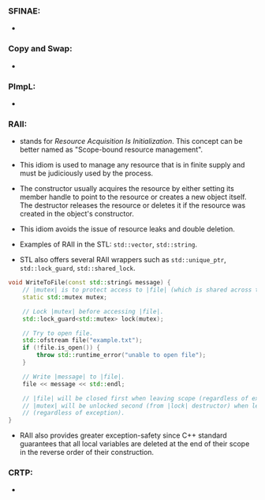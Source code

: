### SFINAE:
-

### Copy and Swap:
-

### PImpL:
-

### RAII:

- stands for _Resource Acquisition Is Initialization_. This concept can be better named as "Scope-bound resource management".

- This idiom is used to manage any resource that is in finite supply and must be judiciously used by the process.

- The constructor usually acquires the resource by either setting its member handle to point to the resource or creates a new object itself. The destructor releases the resource or deletes it if the resource was created in the object's constructor.

- This idiom avoids the issue of resource leaks and double deletion.

- Examples of RAII in the STL: `std::vector`, `std::string`.

- STL also offers several RAII wrappers such as `std::unique_ptr`, `std::lock_guard`, `std::shared_lock`.

```c++
void WriteToFile(const std::string& message) {
    // |mutex| is to protect access to |file| (which is shared across threads).
    static std::mutex mutex;

    // Lock |mutex| before accessing |file|.
    std::lock_guard<std::mutex> lock(mutex);

    // Try to open file.
    std::ofstream file("example.txt");
    if (!file.is_open()) {
        throw std::runtime_error("unable to open file");
    }

    // Write |message| to |file|.
    file << message << std::endl;

    // |file| will be closed first when leaving scope (regardless of exception)
    // |mutex| will be unlocked second (from |lock| destructor) when leaving scope
    // (regardless of exception).
}
```

- RAII also provides greater exception-safety since C++ standard guarantees that all local variables are deleted at the end of their scope in the reverse order of their construction.

### CRTP:

-
